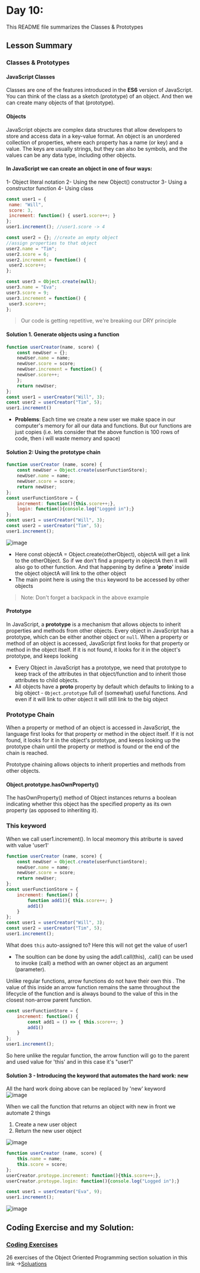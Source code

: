 # Day 10:

This README file summarizes the Classes & Prototypes

## Lesson Summary

### Classes & Prototypes

#### JavaScript Classes
Classes are one of the features introduced in the **ES6** version of JavaScript. You can think of the class as a sketch (prototype) of an object. And then we can create many objects of that (prototype).

#### Objects
JavaScript objects are complex data structures that allow developers to store and access data in a key-value format. An object is an unordered collection of properties, where each property has a name (or key) and a value. The keys are usually strings, but they can also be symbols, and the values can be any data type, including other objects.

#### In JavaScript we can create an object in one of four ways: 
1- Object literal notation
2- Using the new Object() constructor
3- Using a constructor function
4- Using class

```javascript
const user1 = {
 name: "Will",
 score: 3,
 increment: function() { user1.score++; }
};
user1.increment(); //user1.score -> 4
```
```javascript
const user2 = {}; //create an empty object
//assign properties to that object
user2.name = "Tim";
user2.score = 6;
user2.increment = function() {
 user2.score++;
};
```
```javascript
const user3 = Object.create(null);
user3.name = "Eva";
user3.score = 9;
user3.increment = function() {
 user3.score++;
};
```
> Our code is getting repetitive, we're breaking our DRY principle

#### Solution 1. Generate objects using a function
```javascript
function userCreator(name, score) {
    const newUser = {};
    newUser.name = name;
    newUser.score = score;
    newUser.increment = function() {
    newUser.score++;
    };
    return newUser;
};
const user1 = userCreator("Will", 3);
const user2 = userCreator("Tim", 5);
user1.increment()
```
* **Problems**: Each time we create a new user we make space in our computer's memory for all our data and functions. But our functions are just copies (i.e. lets consider that the above function is 100 rows of code, then i will waste memory and space)

#### Solution 2: Using the prototype chain
```javascript
function userCreator (name, score) {
    const newUser = Object.create(userFunctionStore);
    newUser.name = name;
    newUser.score = score;
    return newUser;
};
const userFunctionStore = {
    increment: function(){this.score++;},
    login: function(){console.log("Logged in");}
};
const user1 = userCreator("Will", 3);
const user2 = userCreator("Tim", 5);
user1.increment();
```
![image](https://github.com/WaleedZriqui/Mastering-JavaScript-in-20-days/assets/90526475/d6ed45af-6037-4f71-9c85-7b353b1f6795)
* Here const objectA = Object.create(otherObject), objectA will get a link to the otherObject. So if we don't find a property in objectA then it will also go to other function. And that happening by define a '__proto__' inside the object objectA will link to the other object  
* The main point here is using the `this` keyword to be accessed by other objects 
> Note: Don't forget a backpack in the above example 

#### Prototype
In JavaScript, a **prototype** is a mechanism that allows objects to inherit properties and methods from other objects. Every object in JavaScript has a prototype, which can be either another object or `null`. When a property or method of an object is accessed, JavaScript first looks for that property or method in the object itself. If it is not found, it looks for it in the object's prototype, and keeps looking

- Every Object in JavaScript has a prototype, we need that prototype to keep track of the attributes in that object/function and to inherit those attributes to child objects.
- All objects have a __proto__ property by default which defaults to linking to a big object - `Object.prototype` full of (somewhat) useful functions. And even if it will link to other object it will still link to the big object 

### Prototype Chain
When a property or method of an object is accessed in JavaScript, the language first looks for that property or method in the object itself. If it is not found, it looks for it in the object's prototype, and keeps looking up the prototype chain until the property or method is found or the end of the chain is reached. 

Prototype chaining allows objects to inherit properties and methods from other objects.

#### Object.prototype.hasOwnProperty()
The hasOwnProperty() method of Object instances returns a boolean indicating whether this object has the specified property as its own property (as opposed to inheriting it).

### This keyword 

When we call user1.increment(). In local meomory this atriburte is saved with value 'user1' 

```javascript
function userCreator (name, score) {
    const newUser = Object.create(userFunctionStore);
    newUser.name = name;
    newUser.score = score;
    return newUser;
};
const userFunctionStore = {
    increment: function() {
        function add1(){ this.score++; }
        add1()
    }
};
const user1 = userCreator("Will", 3);
const user2 = userCreator("Tim", 5);
user1.increment();
```
What does `this` auto-assigned to?
Here this will not get the value of user1 
* The soultion can be done by using the add1.call(this), .call() can be used to invoke (call) a method with an owner object as an argument (parameter). 

Unlike regular functions, arrow functions do not have their own this . The value of this inside an arrow function remains the same throughout the lifecycle of the function and is always bound to the value of this in the closest non-arrow parent function.
```javascript
const userFunctionStore = {
    increment: function() {
        const add1 = () => { this.score++; }
        add1()
    }
};
user1.increment();
```
So here unlike the regular function, the arrow function will go to the parent and used value for 'this' and in this case it's "user1"

#### Solution 3 - Introducing the keyword that automates the hard work: new
All the hard work doing above can be replaced by 'new' keyword  
![image](https://github.com/WaleedZriqui/Mastering-JavaScript-in-20-days/assets/90526475/afc45ffb-4080-44c5-837e-e6ff4e1fa8d7)

When we call the function that returns an object with new in front we automate 2
things
1. Create a new user object
2. Return the new user object

![image](https://github.com/WaleedZriqui/Mastering-JavaScript-in-20-days/assets/90526475/fda6cfcb-3434-45f3-b626-44194a44467d)

```javascript
function userCreator (name, score) {
    this.name = name;
    this.score = score;
};
userCreator.protoype.increment: function(){this.score++;},
userCreator.protoype.login: function(){console.log("Logged in");}

const user1 = userCreator("Eva", 9);
user1.increment();
```
![image](https://github.com/WaleedZriqui/Mastering-JavaScript-in-20-days/assets/90526475/d6c2a76d-7265-48ce-a24c-27b9b6eb3dd1)


## Coding Exercise and my Solution:

### [Coding Exercises](https://github.com/orjwan-alrajaby/gsg-QA-Nablus-training-2023/blob/main/learning-sprint-1/week2%20-%20javaScript-the-hard-parts-v2/day%204/task.md)

26 exercises of the Object Oriented Programming section soluation in this link ->[Soluations](https://www.freecodecamp.org/WaleedZriqui)
